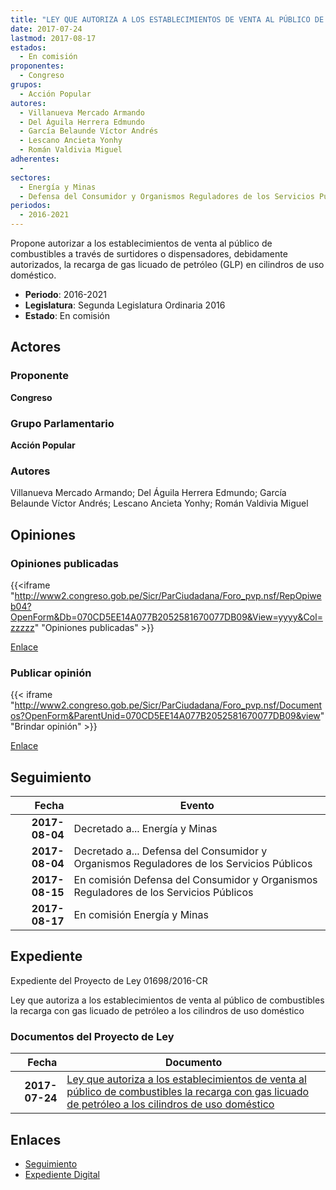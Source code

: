 ```yaml
---
title: "LEY QUE AUTORIZA A LOS ESTABLECIMIENTOS DE VENTA AL PÚBLICO DE COMBUSTIBLES LA RECARGA CON GAS LICUADO DE PETRÓLEO A LOS CILINDROS DE USO DOMÉSTICO"
date: 2017-07-24
lastmod: 2017-08-17
estados: 
  - En comisión
proponentes: 
  - Congreso
grupos: 
  - Acción Popular
autores: 
  - Villanueva Mercado Armando
  - Del Águila Herrera Edmundo
  - García Belaunde Víctor Andrés
  - Lescano Ancieta Yonhy
  - Román Valdivia Miguel
adherentes: 
  - 
sectores: 
  - Energía y Minas
  - Defensa del Consumidor y Organismos Reguladores de los Servicios Públicos
periodos: 
  - 2016-2021
---
```


Propone autorizar a los establecimientos de venta al público de combustibles a través de surtidores o dispensadores, debidamente autorizados, la recarga de gas licuado de petróleo (GLP) en cilindros de uso doméstico.

- **Periodo**: 2016-2021
- **Legislatura**: Segunda Legislatura Ordinaria 2016
- **Estado**: En comisión

## Actores

### Proponente

**Congreso**

### Grupo Parlamentario

**Acción Popular**

### Autores

Villanueva Mercado Armando; Del Águila Herrera Edmundo; García Belaunde Víctor Andrés; Lescano Ancieta Yonhy; Román Valdivia Miguel


## Opiniones

### Opiniones publicadas

{{<iframe "http://www2.congreso.gob.pe/Sicr/ParCiudadana/Foro_pvp.nsf/RepOpiweb04?OpenForm&Db=070CD5EE14A077B2052581670077DB09&View=yyyy&Col=zzzzz" "Opiniones publicadas" >}}

[Enlace](http://www2.congreso.gob.pe/Sicr/ParCiudadana/Foro_pvp.nsf/RepOpiweb04?OpenForm&Db=070CD5EE14A077B2052581670077DB09&View=yyyy&Col=zzzzz)
### Publicar opinión

{{< iframe "http://www2.congreso.gob.pe/Sicr/ParCiudadana/Foro_pvp.nsf/Documentos?OpenForm&ParentUnid=070CD5EE14A077B2052581670077DB09&view" "Brindar opinión" >}}

[Enlace](http://www2.congreso.gob.pe/Sicr/ParCiudadana/Foro_pvp.nsf/Documentos?OpenForm&ParentUnid=070CD5EE14A077B2052581670077DB09&view)

## Seguimiento

| Fecha | Evento |
|------:|--------|
| **2017-08-04** | Decretado a... Energía y Minas|
| **2017-08-04** | Decretado a... Defensa del Consumidor y Organismos Reguladores de los Servicios Públicos|
| **2017-08-15** | En comisión Defensa del Consumidor y Organismos Reguladores de los Servicios Públicos|
| **2017-08-17** | En comisión Energía y Minas|


## Expediente

Expediente del Proyecto de Ley 01698/2016-CR

Ley que autoriza a los establecimientos de venta al público de combustibles la recarga con gas licuado de petróleo a los cilindros de uso doméstico


### Documentos del Proyecto de Ley

| Fecha | Documento |
|------:|--------|
| **2017-07-24** | [Ley que autoriza a los establecimientos de venta al público de combustibles la recarga con gas licuado de petróleo a los cilindros de uso doméstico](http://www.leyes.congreso.gob.pe/Documentos/2016_2021/Proyectos_de_Ley_y_de_Resoluciones_Legislativas/PL0169820170724..pdf) |

## Enlaces 

- [Seguimiento](http://www2.congreso.gob.pe/Sicr/TraDocEstProc/CLProLey2016.nsf/f7fff46988ca05b1052578e100829cc7/ee82ca53923920c705258167006a9bad?OpenDocument)
- [Expediente Digital](http://www2.congreso.gob.pehttp://www2.congreso.gob.pe/Sicr/TraDocEstProc/CLProLey2016.nsf/f7fff46988ca05b1052578e100829cc7/ee82ca53923920c705258167006a9bad?OpenDocument&Click=05257FB7005EB655.eb71d0cf91d8294e05256cdf006b5706/$Body/0.1C6C)
